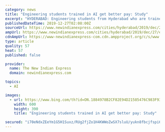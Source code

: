 ```yaml
---
category: news
title: "Engineering students trained in AI get better pay: Study"
excerpt: "HYDERABAD: Engineering students from Hyderabad who are trained in Artificial Intelligence (AI) are paid much higher than their counterparts who come from traditional engineering backgrounds, according to a study on the Indian AI industry by edtech company - Great Learning. Students with AI background get a starting salary of Rs 7 lakh per annum ..."
publishedDateTime: 2019-12-27T02:08:00Z
sourceUrl: https://www.newindianexpress.com/cities/hyderabad/2019/dec/27/engineering-students-trained-in-ai-get-better-pay-study-2081494.html
ampUrl: https://www.newindianexpress.com/cities/hyderabad/2019/dec/27/engineering-students-trained-in-ai-get-better-pay-study-2081494.amp
cdnAmpUrl: https://www-newindianexpress-com.cdn.ampproject.org/c/s/www.newindianexpress.com/cities/hyderabad/2019/dec/27/engineering-students-trained-in-ai-get-better-pay-study-2081494.amp
type: article
quality: 57
heat: 57
published: false

provider:
  name: The New Indian Express
  domain: newindianexpress.com

topics:
  - AI

images:
  - url: https://www.bing.com/th?id=ON.1884978B2CF82E94D21585476C983F93
    width: 600
    height: 390
    title: "Engineering students trained in AI get better pay: Study"

secured: "i70eNdxZEeYm1G5H1Suxz/RUg2fjZo1H4KWWoZwSX7sluU/yukn8fbcjfspi65WXyA9jir6+kil6bGcACD8oTatnwc9EP1SQysMywf5UwMp2KYkkUXOvkxlowsTgQuTVSWRZJR4FBAzDsOlab1Fa1SMwKZV7rmod9N1PQavgdLd5L5S0zjyisLv8XNAAlbtlWJF5tfi47YKOIZyjDEzJ9NvXA9aqUceTINcdKoG6Pyo6JzeQDKP2fh7+UxBs3K+Hgx/HOiC+5XK0I88JnfaABA==;vr98x+/H55W9qXFcjwIOkw=="
---
```


